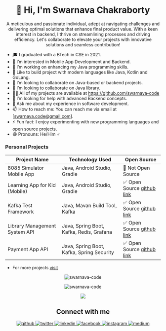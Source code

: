 <!-- **swarnava-code/swarnava-code** is a ✨ _special_ ✨ repository because its `README.md` (this file) appears on your GitHub profile. -->


<h1 align="center"> 👋 Hi, I'm Swarnava Chakraborty </h1>
<p align="center"> A meticulous and passionate individual, adept at navigating challenges and delivering optimal solutions that enhance final product value. With a keen interest in backend, I thrive on streamlining processes and driving efficiency. Let's collaborate to elevate your projects with innovative solutions and seamless contribution! </p>

[//]: # (<p align="center"> <img src="https://komarev.com/ghpvc/?username=swarnava-code" alt="swarnava-code" /> </p>)

- 🎓 I graduated with a BTech in CSE in 2021.
- 👀 I’m interested in Mobile App Development and Backend.
- 🔭 I’m working on enhancing my Java programming skills.
- 🌱 Like to build project with modern languages like Java, Kotlin and GoLang.
- 👯 I’m looking to collaborate on Java-based or backend projects.
- 💞️ I’m looking to collaborate on Java library.
- 👨‍💻 All of my projects are available at <a href="https://github.com/swarnava-code" target="_blank">https://github.com/swarnava-code
- 🤔 I’m looking for help with advanced Backend concepts.
- 💬 Ask me about my experience in software development.
- 📫 How to reach me: You can reach me via email at [swarnava.code@gmail.com].
- ⚡ Fun fact: I enjoy experimenting with new programming languages and open source projects.
- 😄 Pronouns: He/Him ♂

### Personal Projects
| Project Name                  | Technology Used                           | Open Source
| -----------                   | -----------                               | -----------
| 8085 Simulator Mobile App     | Java, Android Studio, Gradle              | 🚫 Not Open Source
| Learning App for Kid (Mobile) | Java, Android Studio, Gradle              | ✅ Open Source [github link](https://github.com/swarnava-code/Learning-App-for-Kid)
| Kafka Test Framework          | Java, Mavan Build Tool, Kafka             | ✅ Open Source [github link](https://github.com/swarnava-code/kafka-test-util)
| Library Management System API | Java, Spring Boot, Kafka, Redis, Grafana  | ✅ Open Source [github link](https://github.com/swarnava-code/Digital-Library-Backend-using-Spring-Boot)
| Payment App API               | Java, Spring Boot, Kafka, Spring Security | ✅ Open Source [github link](https://github.com/swarnava-code/payment-wallet-app)
* For more projects [visit](https://github.com/swarnava-code?tab=repositories)

<!--
### Tech Stack

<p align="left">
  <img src="https://devicons.github.io/devicon/devicon.git/icons/bootstrap/bootstrap-plain.svg" alt="bootstrap" width="40" height="40"/> 
  <img src="https://devicons.github.io/devicon/devicon.git/icons/c/c-original.svg" alt="c" width="40" height="40"/> 
  <img src="https://devicons.github.io/devicon/devicon.git/icons/cplusplus/cplusplus-original.svg" alt="cplusplus" width="40" height="40"/> 
  <img src="https://devicons.github.io/devicon/devicon.git/icons/css3/css3-original-wordmark.svg" alt="css3" width="40" height="40"/> 
  <img src="https://devicons.github.io/devicon/devicon.git/icons/html5/html5-original-wordmark.svg" alt="html5" width="40" height="40"/> 
  <img src="https://devicons.github.io/devicon/devicon.git/icons/java/java-original.svg" alt="java" width="40" height="40"/> 
  <img src="https://raw.githubusercontent.com/prplx/svg-logos/5585531d45d294869c4eaab4d7cf2e9c167710a9/svg/materialize.svg" alt="materialize" width="40" height="40"/> 
  <img src="https://devicons.github.io/devicon/devicon.git/icons/mysql/mysql-original-wordmark.svg" alt="mysql" width="40" height="40"/>   
  <img src="https://devicons.github.io/devicon/devicon.git/icons/Spring Boot/Spring Boot-original-wordmark.svg" alt="Spring Boot" width="40" height="40"/>
</p> -->


<p align="center">
  <img src="https://github-readme-stats.vercel.app/api/top-langs/?username=swarnava-code&layout=compact&hide=php,c,html,roff&langs_count=10" alt="swarnava-code" />
</p>
<p align="center">
  <img align="center" src="https://github-readme-stats.vercel.app/api?username=swarnava-code&show_icons=true" alt="swarnava-code" />
</p>
<p align="center">
  <img src="https://github-readme-streak-stats.herokuapp.com/?user=swarnava-code&layout=compact" />
</p>

<h2 align="center">Connect with me</h2>
<div align="center">  
  <a href="https://github.com/swarnava-code" target="_blank">
    <img src=https://img.shields.io/badge/github-%2324292e.svg?&style=for-the-badge&logo=github&logoColor=white alt=github style="margin-bottom: 5px;" />
  </a>
  <a href="https://twitter.com/swarnava415" target="_blank">
    <img src=https://img.shields.io/badge/twitter-%2300acee.svg?&style=for-the-badge&logo=twitter&logoColor=white alt=twitter style="margin-bottom: 5px;" />
  </a>
  <a href="https://www.linkedin.com/in/swarnavac/" target="_blank">
    <img src=https://img.shields.io/badge/linkedin-%231E77B5.svg?&style=for-the-badge&logo=linkedin&logoColor=white alt=linkedin style="margin-bottom: 5px;" />
  </a>
  <a href="https://www.facebook.com/swarnava415" target="_blank">
    <img src=https://img.shields.io/badge/facebook-%232E87FB.svg?&style=for-the-badge&logo=facebook&logoColor=white alt=facebook style="margin-bottom: 5px;" />
  </a>
  <a href="https://www.instagram.com/swarnava415/" target="_blank">
    <img src=https://img.shields.io/badge/instagram-%23000000.svg?&style=for-the-badge&logo=instagram&logoColor=white alt=instagram style="margin-bottom: 5px;" />
  </a>
  <a href="https://medium.com/@swarnava-code" target="_blank">
    <img src=https://img.shields.io/badge/medium-%23292929.svg?&style=for-the-badge&logo=medium&logoColor=white alt=medium style="margin-bottom: 5px;" />
</a>  
</div>  
  
